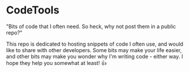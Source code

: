 # CodeTools
"Bits of code that I often need. So heck, why not post them in a public repo?"

This repo is dedicated to hosting snippets of code I often use, and would like to share with other developers. Some bits may make your life easier, and other bits may make you wonder why I'm writing code - either way. I hope they help you somewhat at least! 👍
